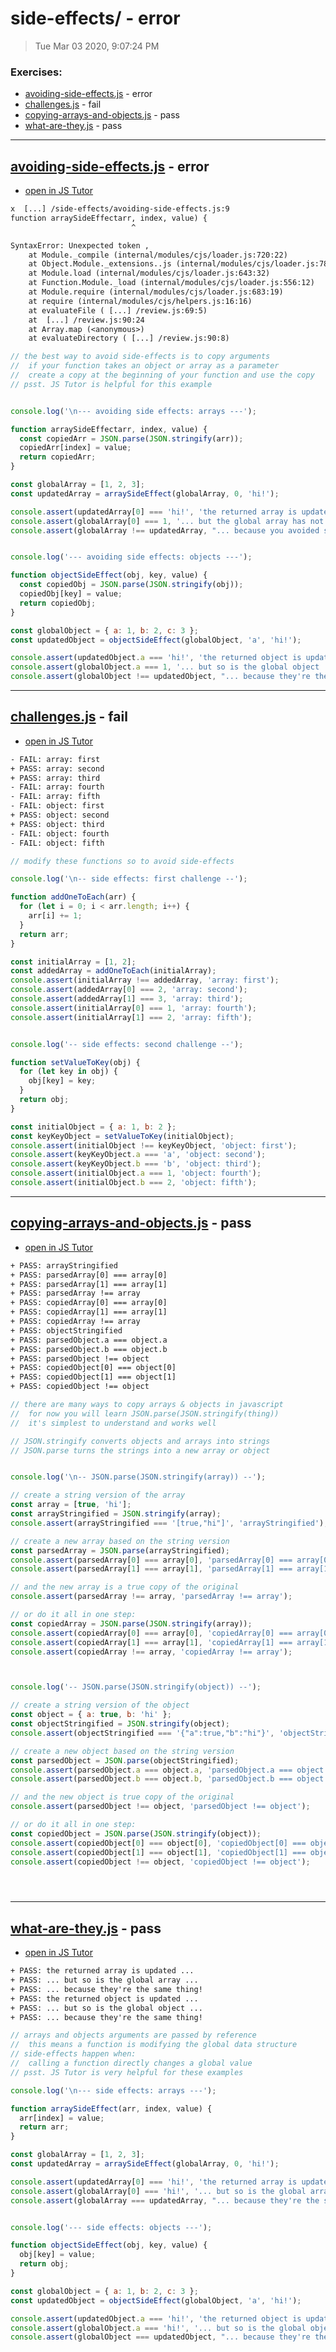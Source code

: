 # side-effects/ - error

> Tue Mar 03 2020, 9:07:24 PM

### Exercises:

* [avoiding-side-effects.js](#avoiding-side-effectsjs---error) - error
* [challenges.js](#challengesjs---fail) - fail
* [copying-arrays-and-objects.js](#copying-arrays-and-objectsjs---pass) - pass
* [what-are-they.js](#what-are-theyjs---pass) - pass

---

## [avoiding-side-effects.js](./avoiding-side-effects.js) - error

* [open in JS Tutor](http://www.pythontutor.com/live.html#code=%2F%2F%20the%20best%20way%20to%20avoid%20side-effects%20is%20to%20copy%20arguments%0A%2F%2F%20%20if%20your%20function%20takes%20an%20object%20or%20array%20as%20a%20parameter%0A%2F%2F%20%20create%20a%20copy%20at%20the%20beginning%20of%20your%20function%20and%20use%20the%20copy%0A%2F%2F%20psst.%20JS%20Tutor%20is%20helpful%20for%20this%20example%0A%0A%0Aconsole.log%28'%5Cn---%20avoiding%20side%20effects%3A%20arrays%20---'%29%3B%0A%0Afunction%20arraySideEffectarr%2C%20index%2C%20value%29%20%7B%0A%20%20const%20copiedArr%20%3D%20JSON.parse%28JSON.stringify%28arr%29%29%3B%0A%20%20copiedArr%5Bindex%5D%20%3D%20value%3B%0A%20%20return%20copiedArr%3B%0A%7D%0A%0Aconst%20globalArray%20%3D%20%5B1%2C%202%2C%203%5D%3B%0Aconst%20updatedArray%20%3D%20arraySideEffect%28globalArray%2C%200%2C%20'hi!'%29%3B%0A%0Aconsole.assert%28updatedArray%5B0%5D%20%3D%3D%3D%20'hi!'%2C%20'the%20returned%20array%20is%20updated%20...'%29%3B%0Aconsole.assert%28globalArray%5B0%5D%20%3D%3D%3D%201%2C%20'...%20but%20the%20global%20array%20has%20not%20changed%20...'%29%3B%0Aconsole.assert%28globalArray%20!%3D%3D%20updatedArray%2C%20%22...%20because%20you%20avoided%20side-effects!%22%29%3B%0A%0A%0Aconsole.log%28'---%20avoiding%20side%20effects%3A%20objects%20---'%29%3B%0A%0Afunction%20objectSideEffect%28obj%2C%20key%2C%20value%29%20%7B%0A%20%20const%20copiedObj%20%3D%20JSON.parse%28JSON.stringify%28obj%29%29%3B%0A%20%20copiedObj%5Bkey%5D%20%3D%20value%3B%0A%20%20return%20copiedObj%3B%0A%7D%0A%0Aconst%20globalObject%20%3D%20%7B%20a%3A%201%2C%20b%3A%202%2C%20c%3A%203%20%7D%3B%0Aconst%20updatedObject%20%3D%20objectSideEffect%28globalObject%2C%20'a'%2C%20'hi!'%29%3B%0A%0Aconsole.assert%28updatedObject.a%20%3D%3D%3D%20'hi!'%2C%20'the%20returned%20object%20is%20updated%20...'%29%3B%0Aconsole.assert%28globalObject.a%20%3D%3D%3D%201%2C%20'...%20but%20so%20is%20the%20global%20object%20...'%29%3B%0Aconsole.assert%28globalObject%20!%3D%3D%20updatedObject%2C%20%22...%20because%20they're%20the%20same%20thing!%22%29%3B%0A&cumulative=false&curInstr=2&heapPrimitives=false&mode=display&origin=opt-live.js&py=js&rawInputLstJSON=%5B%5D&textReferences=false)

```txt
x  [...] /side-effects/avoiding-side-effects.js:9
function arraySideEffectarr, index, value) {
                           ^

SyntaxError: Unexpected token ,
    at Module._compile (internal/modules/cjs/loader.js:720:22)
    at Object.Module._extensions..js (internal/modules/cjs/loader.js:788:10)
    at Module.load (internal/modules/cjs/loader.js:643:32)
    at Function.Module._load (internal/modules/cjs/loader.js:556:12)
    at Module.require (internal/modules/cjs/loader.js:683:19)
    at require (internal/modules/cjs/helpers.js:16:16)
    at evaluateFile ( [...] /review.js:69:5)
    at  [...] /review.js:90:24
    at Array.map (<anonymous>)
    at evaluateDirectory ( [...] /review.js:90:8)
```

```js
// the best way to avoid side-effects is to copy arguments
//  if your function takes an object or array as a parameter
//  create a copy at the beginning of your function and use the copy
// psst. JS Tutor is helpful for this example


console.log('\n--- avoiding side effects: arrays ---');

function arraySideEffectarr, index, value) {
  const copiedArr = JSON.parse(JSON.stringify(arr));
  copiedArr[index] = value;
  return copiedArr;
}

const globalArray = [1, 2, 3];
const updatedArray = arraySideEffect(globalArray, 0, 'hi!');

console.assert(updatedArray[0] === 'hi!', 'the returned array is updated ...');
console.assert(globalArray[0] === 1, '... but the global array has not changed ...');
console.assert(globalArray !== updatedArray, "... because you avoided side-effects!");


console.log('--- avoiding side effects: objects ---');

function objectSideEffect(obj, key, value) {
  const copiedObj = JSON.parse(JSON.stringify(obj));
  copiedObj[key] = value;
  return copiedObj;
}

const globalObject = { a: 1, b: 2, c: 3 };
const updatedObject = objectSideEffect(globalObject, 'a', 'hi!');

console.assert(updatedObject.a === 'hi!', 'the returned object is updated ...');
console.assert(globalObject.a === 1, '... but so is the global object ...');
console.assert(globalObject !== updatedObject, "... because they're the same thing!");

```

---

## [challenges.js](./challenges.js) - fail

* [open in JS Tutor](http://www.pythontutor.com/live.html#code=%2F%2F%20modify%20these%20functions%20so%20to%20avoid%20side-effects%0A%0Aconsole.log%28'%5Cn--%20side%20effects%3A%20first%20challenge%20--'%29%3B%0A%0Afunction%20addOneToEach%28arr%29%20%7B%0A%20%20for%20%28let%20i%20%3D%200%3B%20i%20%3C%20arr.length%3B%20i%2B%2B%29%20%7B%0A%20%20%20%20arr%5Bi%5D%20%2B%3D%201%3B%0A%20%20%7D%0A%20%20return%20arr%3B%0A%7D%0A%0Aconst%20initialArray%20%3D%20%5B1%2C%202%5D%3B%0Aconst%20addedArray%20%3D%20addOneToEach%28initialArray%29%3B%0Aconsole.assert%28initialArray%20!%3D%3D%20addedArray%2C%20'array%3A%20first'%29%3B%0Aconsole.assert%28addedArray%5B0%5D%20%3D%3D%3D%202%2C%20'array%3A%20second'%29%3B%0Aconsole.assert%28addedArray%5B1%5D%20%3D%3D%3D%203%2C%20'array%3A%20third'%29%3B%0Aconsole.assert%28initialArray%5B0%5D%20%3D%3D%3D%201%2C%20'array%3A%20fourth'%29%3B%0Aconsole.assert%28initialArray%5B1%5D%20%3D%3D%3D%202%2C%20'array%3A%20fifth'%29%3B%0A%0A%0Aconsole.log%28'--%20side%20effects%3A%20second%20challenge%20--'%29%3B%0A%0Afunction%20setValueToKey%28obj%29%20%7B%0A%20%20for%20%28let%20key%20in%20obj%29%20%7B%0A%20%20%20%20obj%5Bkey%5D%20%3D%20key%3B%0A%20%20%7D%0A%20%20return%20obj%3B%0A%7D%0A%0Aconst%20initialObject%20%3D%20%7B%20a%3A%201%2C%20b%3A%202%20%7D%3B%0Aconst%20keyKeyObject%20%3D%20setValueToKey%28initialObject%29%3B%0Aconsole.assert%28initialObject%20!%3D%3D%20keyKeyObject%2C%20'object%3A%20first'%29%3B%0Aconsole.assert%28keyKeyObject.a%20%3D%3D%3D%20'a'%2C%20'object%3A%20second'%29%3B%0Aconsole.assert%28keyKeyObject.b%20%3D%3D%3D%20'b'%2C%20'object%3A%20third'%29%3B%0Aconsole.assert%28initialObject.a%20%3D%3D%3D%201%2C%20'object%3A%20fourth'%29%3B%0Aconsole.assert%28initialObject.b%20%3D%3D%3D%202%2C%20'object%3A%20fifth'%29%3B%0A&cumulative=false&curInstr=2&heapPrimitives=false&mode=display&origin=opt-live.js&py=js&rawInputLstJSON=%5B%5D&textReferences=false)

```txt
- FAIL: array: first
+ PASS: array: second
+ PASS: array: third
- FAIL: array: fourth
- FAIL: array: fifth
- FAIL: object: first
+ PASS: object: second
+ PASS: object: third
- FAIL: object: fourth
- FAIL: object: fifth
```

```js
// modify these functions so to avoid side-effects

console.log('\n-- side effects: first challenge --');

function addOneToEach(arr) {
  for (let i = 0; i < arr.length; i++) {
    arr[i] += 1;
  }
  return arr;
}

const initialArray = [1, 2];
const addedArray = addOneToEach(initialArray);
console.assert(initialArray !== addedArray, 'array: first');
console.assert(addedArray[0] === 2, 'array: second');
console.assert(addedArray[1] === 3, 'array: third');
console.assert(initialArray[0] === 1, 'array: fourth');
console.assert(initialArray[1] === 2, 'array: fifth');


console.log('-- side effects: second challenge --');

function setValueToKey(obj) {
  for (let key in obj) {
    obj[key] = key;
  }
  return obj;
}

const initialObject = { a: 1, b: 2 };
const keyKeyObject = setValueToKey(initialObject);
console.assert(initialObject !== keyKeyObject, 'object: first');
console.assert(keyKeyObject.a === 'a', 'object: second');
console.assert(keyKeyObject.b === 'b', 'object: third');
console.assert(initialObject.a === 1, 'object: fourth');
console.assert(initialObject.b === 2, 'object: fifth');

```

---

## [copying-arrays-and-objects.js](./copying-arrays-and-objects.js) - pass

* [open in JS Tutor](http://www.pythontutor.com/live.html#code=%2F%2F%20there%20are%20many%20ways%20to%20copy%20arrays%20%26%20objects%20in%20javascript%0A%2F%2F%20%20for%20now%20you%20will%20learn%20JSON.parse%28JSON.stringify%28thing%29%29%0A%2F%2F%20%20it's%20simplest%20to%20understand%20and%20works%20well%0A%0A%2F%2F%20JSON.stringify%20converts%20objects%20and%20arrays%20into%20strings%0A%2F%2F%20JSON.parse%20turns%20the%20strings%20into%20a%20new%20array%20or%20object%0A%0A%0Aconsole.log%28'%5Cn--%20JSON.parse%28JSON.stringify%28array%29%29%20--'%29%3B%0A%0A%2F%2F%20create%20a%20string%20version%20of%20the%20array%0Aconst%20array%20%3D%20%5Btrue%2C%20'hi'%5D%3B%0Aconst%20arrayStringified%20%3D%20JSON.stringify%28array%29%3B%0Aconsole.assert%28arrayStringified%20%3D%3D%3D%20'%5Btrue%2C%22hi%22%5D'%2C%20'arrayStringified'%29%3B%0A%0A%2F%2F%20create%20a%20new%20array%20based%20on%20the%20string%20version%0Aconst%20parsedArray%20%3D%20JSON.parse%28arrayStringified%29%3B%0Aconsole.assert%28parsedArray%5B0%5D%20%3D%3D%3D%20array%5B0%5D%2C%20'parsedArray%5B0%5D%20%3D%3D%3D%20array%5B0%5D'%29%3B%0Aconsole.assert%28parsedArray%5B1%5D%20%3D%3D%3D%20array%5B1%5D%2C%20'parsedArray%5B1%5D%20%3D%3D%3D%20array%5B1%5D'%29%3B%0A%0A%2F%2F%20and%20the%20new%20array%20is%20a%20true%20copy%20of%20the%20original%0Aconsole.assert%28parsedArray%20!%3D%3D%20array%2C%20'parsedArray%20!%3D%3D%20array'%29%3B%0A%0A%2F%2F%20or%20do%20it%20all%20in%20one%20step%3A%0Aconst%20copiedArray%20%3D%20JSON.parse%28JSON.stringify%28array%29%29%3B%0Aconsole.assert%28copiedArray%5B0%5D%20%3D%3D%3D%20array%5B0%5D%2C%20'copiedArray%5B0%5D%20%3D%3D%3D%20array%5B0%5D'%29%3B%0Aconsole.assert%28copiedArray%5B1%5D%20%3D%3D%3D%20array%5B1%5D%2C%20'copiedArray%5B1%5D%20%3D%3D%3D%20array%5B1%5D'%29%3B%0Aconsole.assert%28copiedArray%20!%3D%3D%20array%2C%20'copiedArray%20!%3D%3D%20array'%29%3B%0A%0A%0A%0Aconsole.log%28'--%20JSON.parse%28JSON.stringify%28object%29%29%20--'%29%3B%0A%0A%2F%2F%20create%20a%20string%20version%20of%20the%20object%0Aconst%20object%20%3D%20%7B%20a%3A%20true%2C%20b%3A%20'hi'%20%7D%3B%0Aconst%20objectStringified%20%3D%20JSON.stringify%28object%29%3B%0Aconsole.assert%28objectStringified%20%3D%3D%3D%20'%7B%22a%22%3Atrue%2C%22b%22%3A%22hi%22%7D'%2C%20'objectStringified'%29%3B%0A%0A%2F%2F%20create%20a%20new%20object%20based%20on%20the%20string%20version%0Aconst%20parsedObject%20%3D%20JSON.parse%28objectStringified%29%3B%0Aconsole.assert%28parsedObject.a%20%3D%3D%3D%20object.a%2C%20'parsedObject.a%20%3D%3D%3D%20object.a'%29%3B%0Aconsole.assert%28parsedObject.b%20%3D%3D%3D%20object.b%2C%20'parsedObject.b%20%3D%3D%3D%20object.b'%29%3B%0A%0A%2F%2F%20and%20the%20new%20object%20is%20true%20copy%20of%20the%20original%0Aconsole.assert%28parsedObject%20!%3D%3D%20object%2C%20'parsedObject%20!%3D%3D%20object'%29%3B%0A%0A%2F%2F%20or%20do%20it%20all%20in%20one%20step%3A%0Aconst%20copiedObject%20%3D%20JSON.parse%28JSON.stringify%28object%29%29%3B%0Aconsole.assert%28copiedObject%5B0%5D%20%3D%3D%3D%20object%5B0%5D%2C%20'copiedObject%5B0%5D%20%3D%3D%3D%20object%5B0%5D'%29%3B%0Aconsole.assert%28copiedObject%5B1%5D%20%3D%3D%3D%20object%5B1%5D%2C%20'copiedObject%5B1%5D%20%3D%3D%3D%20object%5B1%5D'%29%3B%0Aconsole.assert%28copiedObject%20!%3D%3D%20object%2C%20'copiedObject%20!%3D%3D%20object'%29%3B%0A%0A%0A%0A%0A&cumulative=false&curInstr=2&heapPrimitives=false&mode=display&origin=opt-live.js&py=js&rawInputLstJSON=%5B%5D&textReferences=false)

```txt
+ PASS: arrayStringified
+ PASS: parsedArray[0] === array[0]
+ PASS: parsedArray[1] === array[1]
+ PASS: parsedArray !== array
+ PASS: copiedArray[0] === array[0]
+ PASS: copiedArray[1] === array[1]
+ PASS: copiedArray !== array
+ PASS: objectStringified
+ PASS: parsedObject.a === object.a
+ PASS: parsedObject.b === object.b
+ PASS: parsedObject !== object
+ PASS: copiedObject[0] === object[0]
+ PASS: copiedObject[1] === object[1]
+ PASS: copiedObject !== object
```

```js
// there are many ways to copy arrays & objects in javascript
//  for now you will learn JSON.parse(JSON.stringify(thing))
//  it's simplest to understand and works well

// JSON.stringify converts objects and arrays into strings
// JSON.parse turns the strings into a new array or object


console.log('\n-- JSON.parse(JSON.stringify(array)) --');

// create a string version of the array
const array = [true, 'hi'];
const arrayStringified = JSON.stringify(array);
console.assert(arrayStringified === '[true,"hi"]', 'arrayStringified');

// create a new array based on the string version
const parsedArray = JSON.parse(arrayStringified);
console.assert(parsedArray[0] === array[0], 'parsedArray[0] === array[0]');
console.assert(parsedArray[1] === array[1], 'parsedArray[1] === array[1]');

// and the new array is a true copy of the original
console.assert(parsedArray !== array, 'parsedArray !== array');

// or do it all in one step:
const copiedArray = JSON.parse(JSON.stringify(array));
console.assert(copiedArray[0] === array[0], 'copiedArray[0] === array[0]');
console.assert(copiedArray[1] === array[1], 'copiedArray[1] === array[1]');
console.assert(copiedArray !== array, 'copiedArray !== array');



console.log('-- JSON.parse(JSON.stringify(object)) --');

// create a string version of the object
const object = { a: true, b: 'hi' };
const objectStringified = JSON.stringify(object);
console.assert(objectStringified === '{"a":true,"b":"hi"}', 'objectStringified');

// create a new object based on the string version
const parsedObject = JSON.parse(objectStringified);
console.assert(parsedObject.a === object.a, 'parsedObject.a === object.a');
console.assert(parsedObject.b === object.b, 'parsedObject.b === object.b');

// and the new object is true copy of the original
console.assert(parsedObject !== object, 'parsedObject !== object');

// or do it all in one step:
const copiedObject = JSON.parse(JSON.stringify(object));
console.assert(copiedObject[0] === object[0], 'copiedObject[0] === object[0]');
console.assert(copiedObject[1] === object[1], 'copiedObject[1] === object[1]');
console.assert(copiedObject !== object, 'copiedObject !== object');





```

---

## [what-are-they.js](./what-are-they.js) - pass

* [open in JS Tutor](http://www.pythontutor.com/live.html#code=%2F%2F%20arrays%20and%20objects%20arguments%20are%20passed%20by%20reference%0A%2F%2F%20%20this%20means%20a%20function%20is%20modifying%20the%20global%20data%20structure%0A%2F%2F%20side-effects%20happen%20when%3A%0A%2F%2F%20%20calling%20a%20function%20directly%20changes%20a%20global%20value%0A%2F%2F%20psst.%20JS%20Tutor%20is%20very%20helpful%20for%20these%20examples%0A%0Aconsole.log%28'%5Cn---%20side%20effects%3A%20arrays%20---'%29%3B%0A%0Afunction%20arraySideEffect%28arr%2C%20index%2C%20value%29%20%7B%0A%20%20arr%5Bindex%5D%20%3D%20value%3B%0A%20%20return%20arr%3B%0A%7D%0A%0Aconst%20globalArray%20%3D%20%5B1%2C%202%2C%203%5D%3B%0Aconst%20updatedArray%20%3D%20arraySideEffect%28globalArray%2C%200%2C%20'hi!'%29%3B%0A%0Aconsole.assert%28updatedArray%5B0%5D%20%3D%3D%3D%20'hi!'%2C%20'the%20returned%20array%20is%20updated%20...'%29%3B%0Aconsole.assert%28globalArray%5B0%5D%20%3D%3D%3D%20'hi!'%2C%20'...%20but%20so%20is%20the%20global%20array%20...'%29%3B%0Aconsole.assert%28globalArray%20%3D%3D%3D%20updatedArray%2C%20%22...%20because%20they're%20the%20same%20thing!%22%29%3B%0A%0A%0Aconsole.log%28'---%20side%20effects%3A%20objects%20---'%29%3B%0A%0Afunction%20objectSideEffect%28obj%2C%20key%2C%20value%29%20%7B%0A%20%20obj%5Bkey%5D%20%3D%20value%3B%0A%20%20return%20obj%3B%0A%7D%0A%0Aconst%20globalObject%20%3D%20%7B%20a%3A%201%2C%20b%3A%202%2C%20c%3A%203%20%7D%3B%0Aconst%20updatedObject%20%3D%20objectSideEffect%28globalObject%2C%20'a'%2C%20'hi!'%29%3B%0A%0Aconsole.assert%28updatedObject.a%20%3D%3D%3D%20'hi!'%2C%20'the%20returned%20object%20is%20updated%20...'%29%3B%0Aconsole.assert%28globalObject.a%20%3D%3D%3D%20'hi!'%2C%20'...%20but%20so%20is%20the%20global%20object%20...'%29%3B%0Aconsole.assert%28globalObject%20%3D%3D%3D%20updatedObject%2C%20%22...%20because%20they're%20the%20same%20thing!%22%29%3B%0A&cumulative=false&curInstr=2&heapPrimitives=false&mode=display&origin=opt-live.js&py=js&rawInputLstJSON=%5B%5D&textReferences=false)

```txt
+ PASS: the returned array is updated ...
+ PASS: ... but so is the global array ...
+ PASS: ... because they're the same thing!
+ PASS: the returned object is updated ...
+ PASS: ... but so is the global object ...
+ PASS: ... because they're the same thing!
```

```js
// arrays and objects arguments are passed by reference
//  this means a function is modifying the global data structure
// side-effects happen when:
//  calling a function directly changes a global value
// psst. JS Tutor is very helpful for these examples

console.log('\n--- side effects: arrays ---');

function arraySideEffect(arr, index, value) {
  arr[index] = value;
  return arr;
}

const globalArray = [1, 2, 3];
const updatedArray = arraySideEffect(globalArray, 0, 'hi!');

console.assert(updatedArray[0] === 'hi!', 'the returned array is updated ...');
console.assert(globalArray[0] === 'hi!', '... but so is the global array ...');
console.assert(globalArray === updatedArray, "... because they're the same thing!");


console.log('--- side effects: objects ---');

function objectSideEffect(obj, key, value) {
  obj[key] = value;
  return obj;
}

const globalObject = { a: 1, b: 2, c: 3 };
const updatedObject = objectSideEffect(globalObject, 'a', 'hi!');

console.assert(updatedObject.a === 'hi!', 'the returned object is updated ...');
console.assert(globalObject.a === 'hi!', '... but so is the global object ...');
console.assert(globalObject === updatedObject, "... because they're the same thing!");

```

